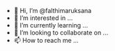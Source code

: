 - 👋 Hi, I’m @falthimaruksana
- 👀 I’m interested in ...
- 🌱 I’m currently learning ...
- 💞️ I’m looking to collaborate on ...
- 📫 How to reach me ...

<!---
falthimaruksana/falthimaruksana is a ✨ special ✨ repository because its `README.md` (this file) appears on your GitHub profile.
You can click the Preview link to take a look at your changes.
--->
